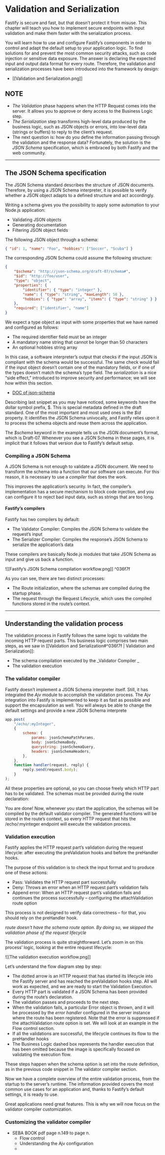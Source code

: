 # Validation and Serialization

Fastify is secure and fast, but that doesn’t protect it from misuse. This chapter will teach you how to implement secure endpoints with input validation and make them faster with the serialization process.

You will learn how to use and configure Fastify’s components in order to control and adapt the default setup to your application logic. To find solutions for and prevent the most common security attacks, such as code injection or sensitive data exposure. The answer is declaring the expected input and output data format for every route. Therefore, the validation and serialization processes have been introduced into the framework by design:

- [[Validation and Serialization.png]]

## NOTE

- _The Validation_ phase happens when the HTTP Request comes into the server. It allows you to approve or deny access to the Business Logic step.
- _The Serialization_ step transforms high-level data produced by the business logic, such as JSON objects or errors, into low-level data (strings or buffers) to reply to the client’s request.
- The next question is: how do you define the information passing through the validation and the response data? Fortunately, the solution is the _JSON Schema_ specification, which is embraced by both Fastify and the web community.

---

## The JSON Schema specification

The JSON Schema standard describes the structure of JSON documents. Therefore, by using a JSON Schema interpreter, it is possible to verify whether a JSON object adapts to a defined structure and act accordingly.

Writing a schema gives you the possibility to apply some automation to your Node.js application:

- Validating JSON objects
- Generating documentation
- Filtering JSON object fields

The following JSON object through a schema:

```json
{ "id": 1, "name": "Foo", "hobbies": ["Soccer", "Scuba"] }
```

The corresponding JSON Schema could assume the following structure:

```json
{
	"$schema": "http://json-schema.org/draft-07/schema#",
	"$id": "http://foo/user",
	"type": "object",
	"properties": {
		"identifier": { "type": "integer" },
		"name": { "type": "string", "maxLength": 50 },
		"hobbies": { "type": "array", "items": { "type": "string" } }
	},
	"required": ["identifier", "name"]
}
```

We expect a type object as input with some properties that we have named and configured as follows:

- The required identifier field must be an integer
- A mandatory name string that cannot be longer than 50 characters
- An optional hobbies string array

In this case, a software interpreter’s output that checks if the input JSON is compliant with the schema would be successful. The same check would fail if the input object doesn’t contain one of the mandatory fields, or if one of the types doesn’t match the schema’s type field.
The _serialization_ is a nice “side effect,” introduced to improve security and performance; we will see how within this section.

- [DOC of json-schema](https://json-schema.org/)

Describing last snippet as you may have noticed, some keywords have the dollar symbol prefix, $. This is special metadata defined in the draft standard. One of the most important and most used ones is the _\$id_ property. It identifies the JSON Schema univocally, and Fastify relies upon it to process the schema objects and reuse them across the application.

The _\$schema_ keyword in the example tells us the JSON document’s format, which is Draft-07. Whenever you see a JSON Schema in these pages, it is implicit that it follows that version due to Fastify’s default setup.

### Compiling a JSON Schema

A JSON Schema is not enough to validate a JSON document. We need to transform the schema into a function that our software can execute. For this reason, it is necessary to use a _compiler_ that does the work.

This improves the application’s security. In fact, the compiler’s implementation has a secure mechanism to block code injection, and you can configure it to reject bad input data, such as strings that are too long.

#### Fastify’s compilers

Fastify has two compilers by default:

- The Validator Compiler: Compiles the JSON Schema to validate the request’s input
- The Serializer Compiler: Compiles the response’s JSON Schema to serialize the application’s data

These compilers are basically Node.js modules that take JSON Schema as input and give us back a function.

![[Fastify’s JSON Schema compilation workflow.png]] ^036f7f

As you can see, there are two distinct processes:

- The Route initialization, where the schemas are compiled during the startup phase.
- The request through the Request Lifecycle, which uses the compiled functions stored in the route’s context.

---

## Understanding the validation process

The validation process in Fastify follows the same logic to validate the incoming HTTP request parts. This business logic comprises two main steps, as we saw in [[Validation and Serialization#^036f7f | Validation and Serialization]]:

- The schema compilation executed by the _Validator Compiler _
- The validation execution

### The validator compiler

Fastify doesn’t implement a JSON Schema interpreter itself. Still, it has integrated the _Ajv_ module to accomplish the validation process. The Ajv integration into Fastify is implemented to keep it as fast as possible and support the encapsulation as well. You will always be able to change the default settings and provide a new JSON Schema interprete

```js
app.post(
	"/echo/:myInteger",
	{
		schema: {
			params: jsonSchemaPathParams,
			body: jsonSchemaBody,
			querystring: jsonSchemaQuery,
			headers: jsonSchemaHeaders,
		},
	},
	function handler(request, reply) {
		reply.send(request.body);
	}
);
```

All these properties are optional, so you can choose freely which HTTP part has to be validated. The schemas must be provided during the route declaration:

You are done! Now, whenever you start the application, the schemas will be compiled by the default validator compiler. The generated functions will be stored in the route’s context, so every HTTP request that hits the /echo/:myinteger endpoint will execute the validation process.

### Validation execution

Fastify applies the HTTP request part’s validation during the request lifecycle: after executing the preValidation hooks and before the preHandler hooks.

The purpose of this validation is to check the input format and to produce one of these actions:

- Pass: Validates the HTTP request part successfully
- Deny: Throws an error when an HTTP request part’s validation fails
- Append error: When an HTTP request part’s validation fails and continues the process successfully – configuring the attachValidation route option

This process is not designed to verify data correctness – for that, you should rely on the preHandler hook.

_route doesn't have the schema route option. By doing so, we skipped the validation phase of the request lifecycle_

The validation process is quite straightforward. Let’s zoom in on this process’ logic, looking at the entire request lifecycle:

![[The validation execution workflow.png]]

Let’s understand the flow diagram step by step:

- The dotted arrow is an HTTP request that has started its lifecycle into the Fastify server and has reached the preValidation hooks step. All will work as expected, and we are ready to start the Validation Execution.
- Every HTTP part is validated if a JSON Schema has been provided during the route’s declaration.
- The validation passes and proceeds to the next step.
- When the validation fails, a particular Error object is thrown, and it will be processed by the _error handler_ configured in the server instance where the route has been registered. Note that the error is suppressed if the attachValidation route option is set. We will look at an example in the Flow control section.
- If all the validations are successful, the lifecycle continues its flow to the preHandler hooks
- The Business Logic dashed box represents the handler execution that has been omitted because the image is specifically focused on validating the execution flow.

These steps happen when the schema option is set into the route definition, as in the previous code snippet in The validator compiler section.

Now we have a complete overview of the entire validation process, from the startup to the server’s runtime. The information provided covers the most common use cases for an application and, thanks to Fastify’s default settings, it is ready to use.

Great applications need great features. This is why we will now focus on the validator compiler customization.

### Customizing the validator compiler

- SEBA BOOK pdf page n.149 to page n.
	- Flow control
	- Understanding the Ajv configuration
	- 
